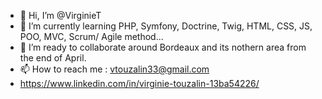 - 👋 Hi, I’m @VirginieT
- 🌱 I’m currently learning PHP, Symfony, Doctrine, Twig,  HTML, CSS, JS, POO, MVC, Scrum/ Agile method... 
- 💞️ I’m ready to collaborate around Bordeaux and its nothern area from the end of April.
- 📫 How to reach me : vtouzalin33@gmail.com
- https://www.linkedin.com/in/virginie-touzalin-13ba54226/

<!---
VirginieT/VirginieT is a ✨ special ✨ repository because its `README.md` (this file) appears on your GitHub profile.
You can click the Preview link to take a look at your changes.
--->
